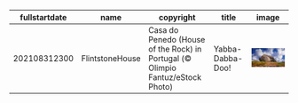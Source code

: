 |fullstartdate|name|copyright|title|image|
|--|--|--|--|--|
202108312300|FlintstoneHouse|Casa do Penedo (House of the Rock) in Portugal (© Olimpio Fantuz/eStock Photo)|Yabba-Dabba-Doo!|![](/en-GB/2021/09/202108312300FlintstoneHouse.jpg)|
